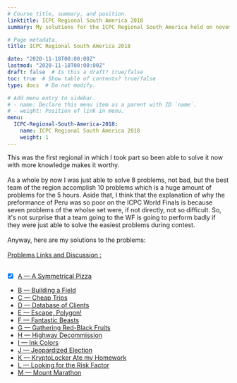 ```yaml
---
# Course title, summary, and position.
linktitle: ICPC Regional South America 2018
summary: My solutions for the ICPC Regional South America held on november of 2018

# Page metadata.
title: ICPC Regional South America 2018

date: "2020-11-18T00:00:00Z"
lastmod: "2020-11-18T00:00:00Z"
draft: false  # Is this a draft? true/false
toc: true  # Show table of contents? true/false
type: docs  # Do not modify.

# Add menu entry to sidebar.
# - name: Declare this menu item as a parent with ID `name`.
# - weight: Position of link in menu.
menu:
  ICPC-Regional-South-America-2018:
    name: ICPC Regional South America 2018
    weight: 1
---
```


This was the first regional in which I took part so been able to solve it now with more knowledge makes it worthy.<br>
<br>
As a whole by now I was just able to solve 8 problems, not bad, but the best team of the region accomplish 10 problems which is a huge amount of problems for the 5 hours.
Aside that, I think that the explanation of why the preformance of Peru was so poor on the ICPC World Finals is because seven problems of the wholse set were, if not directly, not so difficult. So, it's not surprise that a team going to the WF is going to perform badly if they were just able to solve the easiest problems during contest.<br>
<br>
Anyway, here are my solutions to the problems:<br>
<br>
[Problems Links and Discussion :](https://codeforces.com/blog/entry/63157)<br>
<br>
- [x] [A — A Symmetrical Pizza](https://www.urionlinejudge.com.br/judge/es/problems/view/2903)
- [B — Building a Field](https://www.urionlinejudge.com.br/judge/es/problems/view/2904)
- [C — Cheap Trips](https://www.urionlinejudge.com.br/judge/es/problems/view/2905)
- [D — Database of Clients](https://www.urionlinejudge.com.br/judge/es/problems/view/2906)
- [E — Escape, Polygon!](https://www.urionlinejudge.com.br/judge/es/problems/view/2907)
- [F — Fantastic Beasts](https://www.urionlinejudge.com.br/judge/es/problems/view/2908)
- [G — Gathering Red-Black Fruits](https://www.urionlinejudge.com.br/judge/es/problems/view/2909)
- [H — Highway Decommission](https://www.urionlinejudge.com.br/judge/es/problems/view/2910)
- [I — Ink Colors](https://www.urionlinejudge.com.br/judge/es/problems/view/2911)
- [J — Jeopardized Election](https://www.urionlinejudge.com.br/judge/es/problems/view/2912)
- [K — KryptoLocker Ate my Homework](https://www.urionlinejudge.com.br/judge/es/problems/view/2913)
- [L — Looking for the Risk Factor](https://www.urionlinejudge.com.br/judge/es/problems/view/2914)
- [M — Mount Marathon](https://www.urionlinejudge.com.br/judge/es/problems/view/2915)
